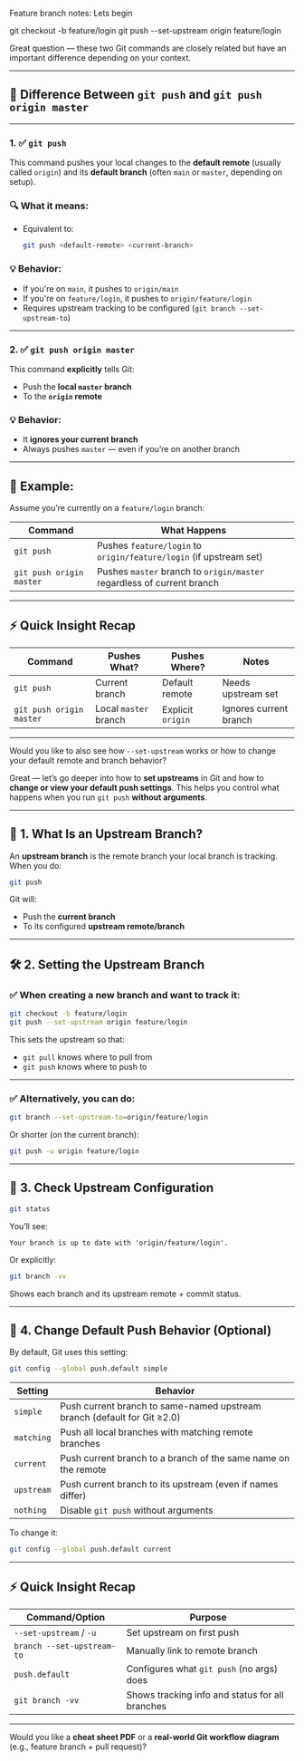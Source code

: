 Feature branch notes:
Lets begin


git checkout -b feature/login
git push --set-upstream origin feature/login

Great question — these two Git commands are closely related but have an important difference depending on your context.

---

## 🧠 **Difference Between `git push` and `git push origin master`**

---

### 1. ✅ `git push`

This command pushes your local changes to the **default remote** (usually called `origin`) and its **default branch** (often `main` or `master`, depending on setup).

### 🔍 What it means:

- Equivalent to:
    
    ```bash
    git push <default-remote> <current-branch>
    
    ```
    

### 💡 Behavior:

- If you're on `main`, it pushes to `origin/main`
- If you're on `feature/login`, it pushes to `origin/feature/login`
- Requires upstream tracking to be configured (`git branch --set-upstream-to`)

---

### 2. ✅ `git push origin master`

This command **explicitly** tells Git:

- Push the **local `master` branch**
- To the **`origin` remote**

### 💡 Behavior:

- It **ignores your current branch**
- Always pushes `master` — even if you’re on another branch

---

## 🧪 Example:

Assume you’re currently on a `feature/login` branch:

| Command | What Happens |
| --- | --- |
| `git push` | Pushes `feature/login` to `origin/feature/login` (if upstream set) |
| `git push origin master` | Pushes `master` branch to `origin/master` regardless of current branch |

---

## ⚡ Quick Insight Recap

| Command | Pushes What? | Pushes Where? | Notes |
| --- | --- | --- | --- |
| `git push` | Current branch | Default remote | Needs upstream set |
| `git push origin master` | Local `master` branch | Explicit `origin` | Ignores current branch |

---

Would you like to also see how `--set-upstream` works or how to change your default remote and branch behavior?

Great — let’s go deeper into how to **set upstreams** in Git and how to **change or view your default push settings**. This helps you control what happens when you run `git push` **without arguments**.

---

## 🧭 1. **What Is an Upstream Branch?**

An **upstream branch** is the remote branch your local branch is tracking. When you do:

```bash
git push

```

Git will:

- Push the **current branch**
- To its configured **upstream remote/branch**

---

## 🛠️ 2. **Setting the Upstream Branch**

### ✅ When creating a new branch and want to track it:

```bash
git checkout -b feature/login
git push --set-upstream origin feature/login

```

This sets the upstream so that:

- `git pull` knows where to pull from
- `git push` knows where to push to

---

### ✅ Alternatively, you can do:

```bash
git branch --set-upstream-to=origin/feature/login

```

Or shorter (on the current branch):

```bash
git push -u origin feature/login

```

---

## 🔄 3. **Check Upstream Configuration**

```bash
git status

```

You’ll see:

```
Your branch is up to date with 'origin/feature/login'.

```

Or explicitly:

```bash
git branch -vv

```

Shows each branch and its upstream remote + commit status.

---

## 🧰 4. **Change Default Push Behavior (Optional)**

By default, Git uses this setting:

```bash
git config --global push.default simple

```

| Setting | Behavior |
| --- | --- |
| `simple` | Push current branch to same-named upstream branch (default for Git ≥2.0) |
| `matching` | Push all local branches with matching remote branches |
| `current` | Push current branch to a branch of the same name on the remote |
| `upstream` | Push current branch to its upstream (even if names differ) |
| `nothing` | Disable `git push` without arguments |

To change it:

```bash
git config --global push.default current

```

---

## ⚡ Quick Insight Recap

| Command/Option | Purpose |
| --- | --- |
| `--set-upstream` / `-u` | Set upstream on first push |
| `branch --set-upstream-to` | Manually link to remote branch |
| `push.default` | Configures what `git push` (no args) does |
| `git branch -vv` | Shows tracking info and status for all branches |

---

Would you like a **cheat sheet PDF** or a **real-world Git workflow diagram** (e.g., feature branch + pull request)?